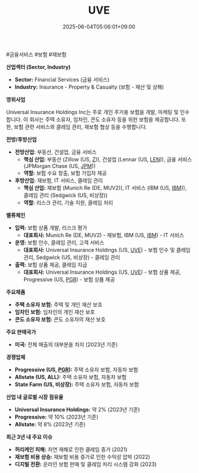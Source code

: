 ﻿---
title: "UVE"
date: 2025-06-04T05:06:01+09:00
lastmod: 2025-06-04T05:06:01+09:00
type: docs
sidebar:
  open: true
weight: 923
---
<div style="display:none">
  <meta property="article:published_time" content="2025-06-03T20:06:01Z" />
  <meta property="article:modified_time" content="2025-06-03T20:06:01Z" />
</div>
#금융서비스 #보험 #재보험 

**산업섹터 (Sector, Industry)**

- **Sector:** Financial Services (금융 서비스)
- **Industry:** Insurance - Property & Casualty (보험 - 재산 및 상해)

**영위사업** 

Universal Insurance Holdings Inc는 주로 개인 주거용 보험을 개발, 마케팅 및 인수합니다. 이 회사는 주택 소유자, 임차인, 콘도 소유자 등을 위한 보험을 제공합니다. 또한, 보험 관련 서비스와 클레임 관리, 재보험 협상 등을 수행합니다.

**전방/후방산업**

- **전방산업:** 부동산, 건설업, 금융 서비스
    - **핵심 산업:** 부동산 (Zillow (US, [Z](/company-analysis/z/))), 건설업 (Lennar (US, [LEN](/company-analysis/len/))), 금융 서비스 (JPMorgan Chase (US, [JPM](/company-analysis/jpm/)))
    - **역할:** 보험 수요 창출, 보험 가입자 제공
- **후방산업:** 재보험, IT 서비스, 클레임 관리
    - **핵심 산업:** 재보험 (Munich Re (DE, MUV2)), IT 서비스 (IBM (US, [IBM](/company-analysis/ibm/))), 클레임 관리 (Sedgwick (US, 비상장))
    - **역할:** 리스크 관리, 기술 지원, 클레임 처리

**밸류체인**

- **입력:** 보험 상품 개발, 리스크 평가
    - **대표회사:** Munich Re (DE, MUV2) - 재보험, IBM (US, [IBM](/company-analysis/ibm/)) - IT 서비스
- **운영:** 보험 인수, 클레임 관리, 고객 서비스
    - **대표회사:** Universal Insurance Holdings (US, [UVE](/company-analysis/uve/)) - 보험 인수 및 클레임 관리, Sedgwick (US, 비상장) - 클레임 관리
- **출력:** 보험 상품 제공, 클레임 지급
    - **대표회사:** Universal Insurance Holdings (US, [UVE](/company-analysis/uve/)) - 보험 상품 제공, Progressive (US, [PGR](/company-analysis/pgr/)) - 보험 상품 제공

**주요제품**

- **주택 소유자 보험:** 주택 및 개인 재산 보호
- **임차인 보험:** 임차인의 개인 재산 보호
- **콘도 소유자 보험:** 콘도 소유자의 재산 보호

**주요 판매국가**

- **미국:** 전체 매출의 대부분을 차지 (2023년 기준)

**경쟁업체**

- **Progressive (US, [PGR](/company-analysis/pgr/)):** 주택 소유자 보험, 자동차 보험
- **Allstate (US, ALL):** 주택 소유자 보험, 자동차 보험
- **State Farm (US, 비상장):** 주택 소유자 보험, 자동차 보험

**산업 내 글로벌 시장 점유율**

- **Universal Insurance Holdings:** 약 2% (2023년 기준)
- **Progressive:** 약 10% (2023년 기준)
- **Allstate:** 약 8% (2023년 기준)

**최근 3년 내 주요 이슈**

- **허리케인 피해:** 자연 재해로 인한 클레임 증가 (2021)
- **재보험 비용 상승:** 재보험 비용 증가로 인한 수익성 압박 (2022)
- **디지털 전환:** 온라인 보험 판매 및 클레임 처리 시스템 강화 (2023)
